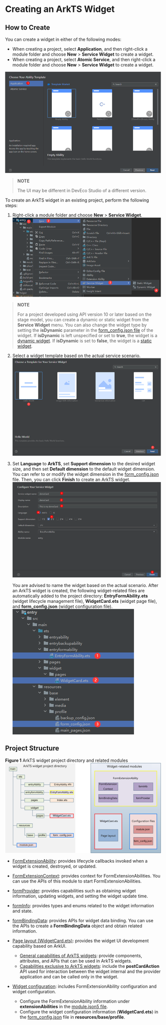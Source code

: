 # Creating an ArkTS Widget
## How to Create
You can create a widget in either of the following modes:

- When creating a project, select **Application**, and then right-click a module folder and choose **New** > **Service Widget** to create a widget.
- When creating a project, select **Atomic Service**, and then right-click a module folder and choose **New** > **Service Widget** to create a widget.

![WidgetCreateProject](figures/WidgetCreateProject.png)
>**NOTE**
>
>The UI may be different in DevEco Studio of a different version.

To create an ArkTS widget in an existing project, perform the following steps:

1. Right-click a module folder and choose **New** > **Service Widget**. 
   ![WidgetProjectCreate1](figures/WidgetProjectCreate1.png)
>**NOTE**
>
>For a project developed using API version 10 or later based on the stage model, you can create a dynamic or static widget from the **Service Widget** menu. You can also change the widget type by setting the **isDynamic** parameter in the [form_config.json file](arkts-ui-widget-configuration.md) of the widget. If **isDynamic** is left unspecified or set to **true**, the widget is a [dynamic widget](./arkts-ui-widget-configuration.md#isdynamic-field). If **isDynamic** is set to **false**, the widget is a [static widget](./arkts-ui-widget-configuration.md#isdynamic-field).
   
2. Select a widget template based on the actual service scenario. 
   ![WidgetProjectCreate2](figures/WidgetProjectCreate2.png)

3. Set **Language** to **ArkTS**, set **Support dimension** to the desired widget size, and then set **Default dimension** to the default widget dimension. You can refer to or modify the widget dimension in the [form_config.json](arkts-ui-widget-configuration.md) file. Then, you can click **Finish** to create an ArkTS widget. 
   ![WidgetProjectCreate3](figures/WidgetProjectCreate3.png)
   
   You are advised to name the widget based on the actual scenario. After an ArkTS widget is created, the following widget-related files are automatically added to the project directory: **EntryFormAbility.ets** (widget lifecycle management file), **WidgetCard.ets** (widget page file), and **form_config.json** (widget configuration file). 
   ![WidgetProjectView](figures/WidgetProjectView.png)
## Project Structure
**Figure 1** ArkTS widget project directory and related modules 
![WidgetModules](figures/WidgetModules.png)


- [FormExtensionAbility](../reference/apis-form-kit/js-apis-app-form-formExtensionAbility.md): provides lifecycle callbacks invoked when a widget is created, destroyed, or updated.

- [FormExtensionContext](../reference/apis-form-kit/js-apis-inner-application-formExtensionContext.md): provides context for FormExtensionAbilities. You can use the APIs of this module to start FormExtensionAbilities.

- [formProvider](../reference/apis-form-kit/js-apis-app-form-formProvider.md): provides capabilities such as obtaining widget information, updating widgets, and setting the widget update time.

- [formInfo](../reference/apis-form-kit/js-apis-app-form-formInfo.md): provides types and enums related to the widget information and state.

- [formBindingData](../reference/apis-form-kit/js-apis-app-form-formBindingData.md): provides APIs for widget data binding. You can use the APIs to create a **FormBindingData** object and obtain related information.

- [Page layout (WidgetCard.ets)](arkts-ui-widget-page-overview.md): provides the widget UI development capability based on ArkUI.
   - [General capabilities of ArkTS widgets](arkts-ui-widget-page-overview.md#page-capabilities-supported-by-arkts-widgets): provide components, attributes, and APIs that can be used in ArkTS widgets.
   - [Capabilities exclusive to ArkTS widgets](arkts-ui-widget-event-overview.md): include the **postCardAction** API used for interaction between the widget internal and the provider application and can be called only in the widget.

- [Widget configuration](arkts-ui-widget-configuration.md): includes FormExtensionAbility configuration and widget configuration.
   - Configure the FormExtensionAbility information under **extensionAbilities** in the [module.json5 file](../quick-start/module-configuration-file.md).
   - Configure the widget configuration information (**WidgetCard.ets**) in the [form_config.json](arkts-ui-widget-configuration.md) file in **resources/base/profile**.
